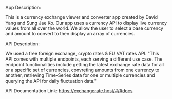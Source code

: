App Description:

This is a currency exchange viewer and converter app created by David Yang and Sung Jae Ko. Our app uses a currency API to display live currency values
from all over the world. We allow the user to select a base currency and amount to convert to then display an array of currencies.

API Description:

We used a free foreign exchange, crypto rates & EU VAT rates API. "This API comes with multiple endpoints, each serving a different use case. The endpoint
functionalities include getting the latest exchange rate data for all or a specific set of currencies, convreting amounts from one currency to another, 
retrieving Time-Series data for one or multiple currencies and querying the API for daily fluctuation data."



API Documentation Link: https://exchangerate.host/#/#docs
